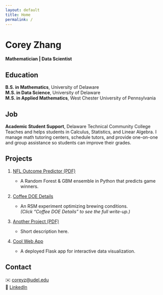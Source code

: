 ```yaml
---
layout: default
title: Home
permalink: /
---
```


# Corey Zhang  
**Mathematician | Data Scientist**

## Education

**B.S. in Mathematics**, University of Delaware  
**M.S. in Data Science**, University of Delaware  
**M.S. in Applied Mathematics**, West Chester University of Pennsylvania


## Job

**Academic Student Support**, Delaware Technical Community College  
Teaches and helps students in Calculus, Statistics, and Linear Algebra. I manage math tutoring centers, schedule tutors, and provide one-on-one and group assistance so students can improve their grades.

## Projects

1. [NFL Outcome Predictor (PDF)](/assets/docs/nfl-outcome-predictor.pdf)  
   - A Random Forest & GBM ensemble in Python that predicts game winners.

2. [Coffee DOE Details](/data-science/coffee-doe/)  
   - An RSM experiment optimizing brewing conditions.  
     *(Click “Coffee DOE Details” to see the full write-up.)*

3. [Another Project (PDF)](/assets/docs/another-project.pdf)  
   - Short description here.

4. [Cool Web App](/data-science/cool-web-app/)  
   - A deployed Flask app for interactive data visualization.

## Contact

✉️ [coreyz@udel.edu](mailto:coreyz@udel.edu)  
🔗 [LinkedIn](https://www.linkedin.com/in/corey-zhang-m-s/)
